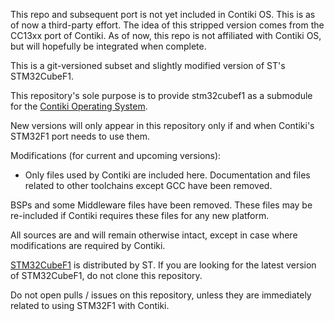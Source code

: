 This repo and subsequent port is not yet included in Contiki OS.  This is as of now a third-party effort.  The idea of this stripped version comes from the CC13xx port of Contiki. 
As of now, this repo is not affiliated with Contiki OS, but will hopefully be integrated when complete.

This is a git-versioned subset and slightly modified version of ST's STM32CubeF1.

This repository's sole purpose is to provide stm32cubef1 as a submodule for the [Contiki Operating System](https://github.com/contiki-os/contiki/).

New versions will only appear in this repository only if and when Contiki's STM32F1 port needs to use them.

Modifications (for current and upcoming versions):

* Only files used by Contiki are included here. Documentation and files related to other toolchains except GCC have been removed.

BSPs and some Middleware files have been removed.  These files may be re-included if Contiki requires these files for any new platform.

All sources are and will remain otherwise intact, except in case where modifications are required by Contiki.

[STM32CubeF1](http://www.st.com/content/st_com/en/products/embedded-software/mcus-embedded-software/stm32-embedded-software/stm32cube-embedded-software/stm32cubef1.html) is distributed by ST. If you are looking for the latest version of STM32CubeF1, do not clone this repository.

Do not open pulls / issues on this repository, unless they are immediately related to using STM32F1 with Contiki.